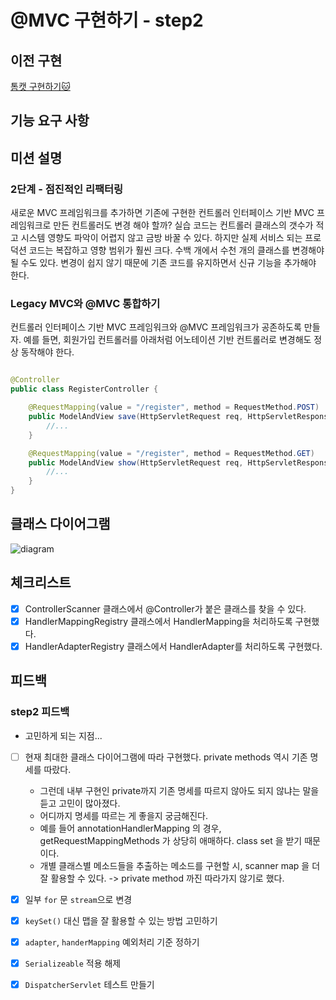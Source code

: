 # @MVC 구현하기 - step2

## 이전 구현

[톰캣 구현하기🐱](https://github.com/BETTERFUTURE4/jwp-dashboard-http)

## 기능 요구 사항

## 미션 설명

### 2단계 - 점진적인 리팩터링

새로운 MVC 프레임워크를 추가하면 기존에 구현한 컨트롤러 인터페이스 기반 MVC 프레임워크로 만든 컨트롤러도 변경 해야 할까? 실습 코드는 컨트롤러 클래스의 갯수가 적고 시스템 영향도 파악이 어렵지 않고 금방 바꿀
수 있다. 하지만 실제 서비스 되는 프로덕션 코드는 복잡하고 영향 범위가 훨씬 크다. 수백 개에서 수천 개의 클래스를 변경해야 될 수도 있다. 변경이 쉽지 않기 때문에 기존 코드를 유지하면서 신규 기능을 추가해야
한다.

### Legacy MVC와 @MVC 통합하기

컨트롤러 인터페이스 기반 MVC 프레임워크와 @MVC 프레임워크가 공존하도록 만들자. 예를 들면, 회원가입 컨트롤러를 아래처럼 어노테이션 기반 컨트롤러로 변경해도 정상 동작해야 한다.

```java

@Controller
public class RegisterController {

    @RequestMapping(value = "/register", method = RequestMethod.POST)
    public ModelAndView save(HttpServletRequest req, HttpServletResponse res) {
        //...
    }

    @RequestMapping(value = "/register", method = RequestMethod.GET)
    public ModelAndView show(HttpServletRequest req, HttpServletResponse res) {
        //...
    }
}
```

## 클래스 다이어그램

![diagram](https://techcourse-storage.s3.ap-northeast-2.amazonaws.com/8f08fc94e3714965b0918e9f42c61ba6)

## 체크리스트

- [x] ControllerScanner 클래스에서 @Controller가 붙은 클래스를 찾을 수 있다.
- [x] HandlerMappingRegistry 클래스에서 HandlerMapping을 처리하도록 구현했다.
- [x] HandlerAdapterRegistry 클래스에서 HandlerAdapter를 처리하도록 구현했다.

## 피드백

### step2 피드백

- 고민하게 되는 지점...
- [ ] 현재 최대한 클래스 다이어그램에 따라 구현했다. private methods 역시 기존 명세를 따랐다. 
  - 그런데 내부 구현인 private까지 기존 명세를 따르지 않아도 되지 않냐는 말을 듣고 고민이 많아졌다.
  - 어디까지 명세를 따르는 게 좋을지 궁금해진다.
  - 예를 들어 annotationHandlerMapping 의 경우, getRequestMappingMethods 가 상당히 애매하다. class set 을 받기 때문이다. 
  - 개별 클래스별 메소드들을 추출하는 메소드를 구현할 시, scanner map 을 더 잘 활용할 수 있다. -> private method 까진 따라가지 않기로 했다. 

- [x] 일부 `for` 문 `stream`으로 변경
- [x] `keySet()` 대신 맵을 잘 활용할 수 있는 방법 고민하기
- [x] `adapter`, `handerMapping` 예외처리 기준 정하기
- [x] `Serializeable` 적용 해제
- [x] `DispatcherServlet` 테스트 만들기
